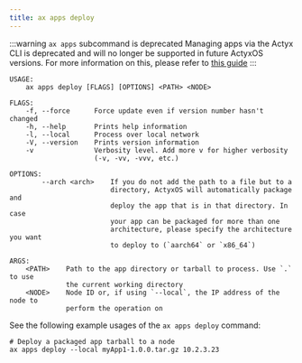 ```yaml
---
title: ax apps deploy
---
```


<!-- TODO NKI: replace with correct link -->

:::warning `ax apps` subcommand is deprecated
Managing apps via the Actyx CLI is deprecated and will no longer be supported in future ActyxOS versions.
For more information on this, please refer to [this guide](../../how-to-guides/configuring-and-packaging/actyx-swarms.mdx)
:::

```text title="Deploy an app to an ActyxOS node"
USAGE:
    ax apps deploy [FLAGS] [OPTIONS] <PATH> <NODE>

FLAGS:
    -f, --force      Force update even if version number hasn't changed
    -h, --help       Prints help information
    -l, --local      Process over local network
    -V, --version    Prints version information
    -v               Verbosity level. Add more v for higher verbosity
                     (-v, -vv, -vvv, etc.)

OPTIONS:
        --arch <arch>    If you do not add the path to a file but to a
                         directory, ActyxOS will automatically package and
                         deploy the app that is in that directory. In case
                         your app can be packaged for more than one
                         architecture, please specify the architecture you want
                         to deploy to (`aarch64` or `x86_64`)

ARGS:
    <PATH>    Path to the app directory or tarball to process. Use `.` to use
              the current working directory
    <NODE>    Node ID or, if using `--local`, the IP address of the node to
              perform the operation on
```

See the following example usages of the `ax apps deploy` command:

```text title="Example Usage"
# Deploy a packaged app tarball to a node
ax apps deploy --local myApp1-1.0.0.tar.gz 10.2.3.23
```
